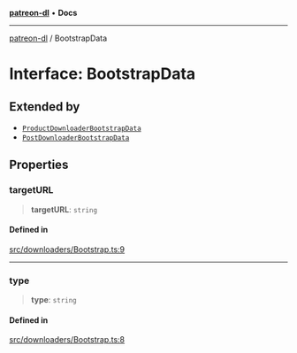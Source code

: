 [**patreon-dl**](../README.md) • **Docs**

***

[patreon-dl](../README.md) / BootstrapData

# Interface: BootstrapData

## Extended by

- [`ProductDownloaderBootstrapData`](ProductDownloaderBootstrapData.md)
- [`PostDownloaderBootstrapData`](PostDownloaderBootstrapData.md)

## Properties

### targetURL

> **targetURL**: `string`

#### Defined in

[src/downloaders/Bootstrap.ts:9](https://github.com/patrickkfkan/patreon-dl/blob/7168e7165dfd3021aec234ee0e8458b1a8040c70/src/downloaders/Bootstrap.ts#L9)

***

### type

> **type**: `string`

#### Defined in

[src/downloaders/Bootstrap.ts:8](https://github.com/patrickkfkan/patreon-dl/blob/7168e7165dfd3021aec234ee0e8458b1a8040c70/src/downloaders/Bootstrap.ts#L8)
